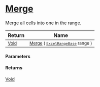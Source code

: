 # [Merge](./CellHandler--Merge.md)

Merge all cells into one in the range.

| Return | Name | 
| --- | --- | 
| <sub>[Void](https://docs.microsoft.com/en-us/dotnet/api/System.Void)</sub> | <sub>[Merge](./CellHandler--Merge.md) ( [`ExcelRangeBase`](./CellHandler--Merge.md) range )</sub> | 


#### Parameters

#### Returns
[Void](https://docs.microsoft.com/en-us/dotnet/api/System.Void)<br>
